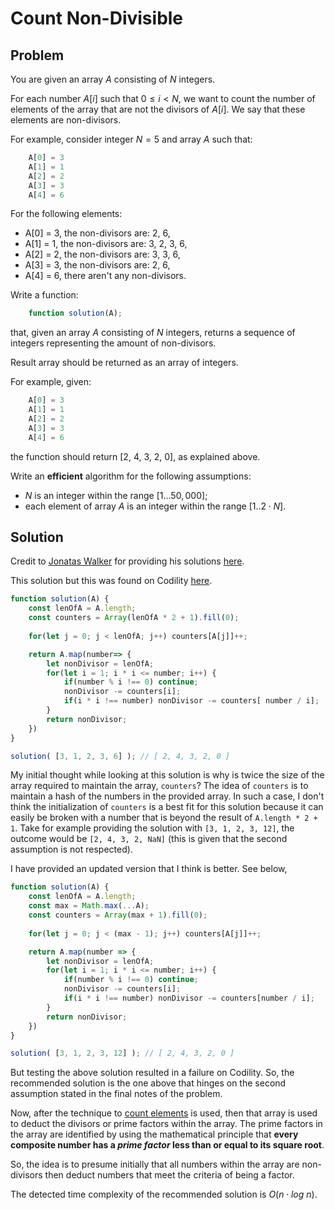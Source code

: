 # Count Non-Divisible

## Problem

You are given an array $A$ consisting of $N$ integers.

For each number $A[i]$ such that $0 ≤ i < N$, we want to count the number of elements of the array that are not the divisors of $A[i]$. We say that these elements are non-divisors.

For example, consider integer $N = 5$ and array $A$ such that:

```js
    A[0] = 3
    A[1] = 1
    A[2] = 2
    A[3] = 3
    A[4] = 6
```

For the following elements:

- A[0] = 3, the non-divisors are: 2, 6,
- A[1] = 1, the non-divisors are: 3, 2, 3, 6,
- A[2] = 2, the non-divisors are: 3, 3, 6,
- A[3] = 3, the non-divisors are: 2, 6,
- A[4] = 6, there aren't any non-divisors.

Write a function:

```js
    function solution(A);
```

that, given an array $A$ consisting of $N$ integers, returns a sequence of integers representing the amount of non-divisors.

Result array should be returned as an array of integers.

For example, given:

```js
    A[0] = 3
    A[1] = 1
    A[2] = 2
    A[3] = 3
    A[4] = 6
```

the function should return [2, 4, 3, 2, 0], as explained above.

Write an **efficient** algorithm for the following assumptions:

- $N$ is an integer within the range $[1 ... 50,000]$;
- each element of array $A$ is an integer within the range $[1..2 \cdot N]$.

## Solution

Credit to [Jonatas Walker](https://gist.github.com/jonataswalker) for providing his solutions [here](https://gist.github.com/jonataswalker/08187f5457fac4af1e86cf8c86647e23).

This solution but this was found on Codility [here](https://app.codility.com/demo/results/trainingDWZVT3-E7U/).

```js
function solution(A) {
    const lenOfA = A.length;
    const counters = Array(lenOfA * 2 + 1).fill(0);
    
    for(let j = 0; j < lenOfA; j++) counters[A[j]]++;

    return A.map(number=> {
        let nonDivisor = lenOfA;
        for(let i = 1; i * i <= number; i++) {
            if(number % i !== 0) continue;
            nonDivisor -= counters[i];
            if(i * i !== number) nonDivisor -= counters[ number / i];
        }
        return nonDivisor;
    })
}

solution( [3, 1, 2, 3, 6] ); // [ 2, 4, 3, 2, 0 ]
```

My initial thought while looking at this solution is why is twice the size of the array required to maintain the array, `counters`? The idea of `counters` is to maintain a hash of the numbers in the provided array. In such a case, I don't think the initialization of `counters` is a best fit for this solution because it can easily be broken with a number that is beyond the result of `A.length * 2 + 1`. Take for example providing the solution with `[3, 1, 2, 3, 12]`, the outcome would be `[2, 4, 3, 2, NaN]` (this is given that the second assumption is not respected).

I have provided an updated version that I think is better. See below,

```js
function solution(A) { 
    const lenOfA = A.length;
    const max = Math.max(...A);
    const counters = Array(max + 1).fill(0);
    
    for(let j = 0; j < (max - 1); j++) counters[A[j]]++;

    return A.map(number => {
        let nonDivisor = lenOfA;
        for(let i = 1; i * i <= number; i++) {
            if(number % i !== 0) continue;
            nonDivisor -= counters[i];
            if(i * i !== number) nonDivisor -= counters[number / i];
        }
        return nonDivisor;
    })
}

solution( [3, 1, 2, 3, 12] ); // [ 2, 4, 3, 2, 0 ]
```

But testing the above solution resulted in a failure on Codility. So, the recommended solution is the one above that hinges on the second assumption stated in the final notes of the problem.

Now, after the technique to [count elements](../counting/) is used, then that array is used to deduct the divisors or prime factors within the array. The prime factors in the array are identified by using the mathematical principle that **every composite number has a _prime factor_ less than or equal to its square root**.

So, the idea is to presume initially that all numbers within the array are non-divisors then deduct numbers that meet the criteria of being a factor.

The detected time complexity of the recommended solution is $O(n \cdot log\text{ }n)$.